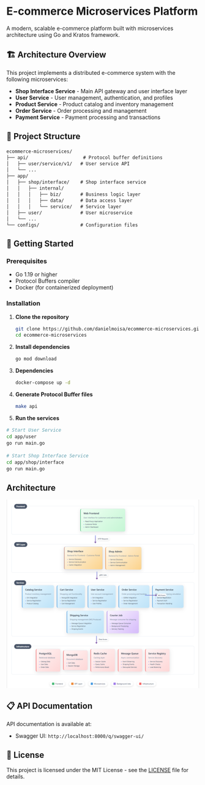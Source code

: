 # E-commerce Microservices Platform

A modern, scalable e-commerce platform built with microservices architecture using Go and Kratos framework.

## 🏗️ Architecture Overview

This project implements a distributed e-commerce system with the following microservices:

- **Shop Interface Service** - Main API gateway and user interface layer
- **User Service** - User management, authentication, and profiles
- **Product Service** - Product catalog and inventory management
- **Order Service** - Order processing and management
- **Payment Service** - Payment processing and transactions


## 📁 Project Structure

```
ecommerce-microservices/
├── api/                    # Protocol buffer definitions
│   ├── user/service/v1/   # User service API
│   └── ...
├── app/
│   ├── shop/interface/    # Shop interface service
│   │   ├── internal/
│   │   │   ├── biz/       # Business logic layer
│   │   │   ├── data/      # Data access layer
│   │   │   └── service/   # Service layer
│   ├── user/              # User microservice
│   └── ...
└── configs/               # Configuration files
```

## 🚦 Getting Started

### Prerequisites

- Go 1.19 or higher
- Protocol Buffers compiler
- Docker (for containerized deployment)

### Installation

1. **Clone the repository**
   ```bash
   git clone https://github.com/danielmoisa/ecommerce-microservices.git
   cd ecommerce-microservices
   ```

2. **Install dependencies**
   ```bash
   go mod download
   ```

3. **Dependencies**
    ```bash
    docker-compose up -d
    ```

4. **Generate Protocol Buffer files**
   ```bash
   make api
   ```

54. **Run the services**
   ```bash
   # Start User Service
   cd app/user
   go run main.go

   # Start Shop Interface Service
   cd app/shop/interface
   go run main.go
   ```



## Architecture
![Description](./docs/architecture-diagram.png)


## 📋 API Documentation

API documentation is available at:
- Swagger UI: `http://localhost:8000/q/swagger-ui/`


## 📝 License

This project is licensed under the MIT License - see the [LICENSE](LICENSE) file for details.

